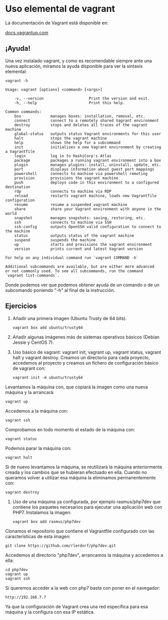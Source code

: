 # Uso elemental de vagrant

La documentación de Vagrant está disponible en:

[docs.vagrantup.com](http://docs.vagrantup.com)

## ¡Ayuda!

Una vez instalado vagrant, y como es recomendable siempre ante una
nueva aplicación, miramos la ayuda disponible para ver la sintaxis
elemental:
```
vagrant -h

Usage: vagrant [options] <command> [<args>]

    -v, --version                    Print the version and exit.
	-h, --help                       Print this help.
		
Common commands:
	box             manages boxes: installation, removal, etc.
	connect         connect to a remotely shared Vagrant environment
	destroy         stops and deletes all traces of the vagrant machine
	global-status   outputs status Vagrant environments for this user
	halt            stops the vagrant machine
	help            shows the help for a subcommand
	init            initializes a new Vagrant environment by creating a Vagrantfile
	login           log in to HashiCorp's Atlas
	package         packages a running vagrant environment into a box
	plugin          manages plugins: install, uninstall, update, etc.
	port            displays information about guest port mappings
	powershell      connects to machine via powershell remoting
	provision       provisions the vagrant machine
	push            deploys code in this environment to a configured destination
	rdp             connects to machine via RDP
	reload          restarts vagrant machine, loads new Vagrantfile configuration
	resume          resume a suspended vagrant machine
	share           share your Vagrant environment with anyone in the world
	snapshot        manages snapshots: saving, restoring, etc.
	ssh             connects to machine via SSH
	ssh-config      outputs OpenSSH valid configuration to connect to the machine
	status          outputs status of the vagrant machine
	suspend         suspends the machine
	up              starts and provisions the vagrant environment
	version         prints current and latest Vagrant version
																																	 
For help on any individual command run `vagrant COMMAND -h`

Additional subcommands are available, but are either more advanced
or not commonly used. To see all subcommands, run the command
`vagrant list-commands`.
```

Donde podemos ver que podemos obtener ayuda de un comando o de un
subcomando poniendo "-h" al final de la instrucción.

## Ejercicios

1. Añadir una primera imagen (Ubuntu Trusty de 64 bits).
    ```
	vagrant box add ubuntu/trusty64
	```
1. Añadir algunas imágenes más de sistemas operativos básicos (Debian
   Jessie y CentOS 7).
   
1. Uso básico de vagrant: vagrant init, vagrant up, vagrant status,
   vagrant halt y  vagrant destroy.
Creamos un directorio para cada proyecto, accedemos al proyecto y
creamos un fichero de configuración básico de vagrant con:
   ```
   vagrant init -m ubuntu/trusty64
   ```
Levantamos la máquina con, que copiará la imagen como una nueva
máquina y la arrancará:
   ```
   vagrant up
   ```
Accedemos a la máquina con:
   ```
   vagrant ssh
   ```
Comprobamos en todo momento el estado de la máquina con:
   ```
   vagrant status
   ```
Podemos parar la máquina con:
   ```
   vagrant halt
   ```
Si de nuevo levantamos la máquina, se reutilizará la máquina
anteriormente creada y los cambios que se hubieran efectuado en
ella. Cuando no queramos volver a utilizar esa máquina la eliminamos
permanentemente con:
   ```
   vagrant destroy
   ```
1. Uso de una máquina ya configurada, por ejemplo rasmus/php7dev que contiene los paquetes necesarios para ejecutar una aplicación web con PHP7.
Instalamos la imagen:
   ```
   vagrant box add rasmus/php7dev
   ```
Clonamos el repositorio que contiene el Vagrantfile configurado con las características de esta imagen:
   ```
   git clone https://github.com/rlerdorf/php7dev.git
   ```
Accedemos al directorio "php7dev", arrancamos la máquina y accedemos a ella:
   ```
   cd php7dev
   vagrant up
   vagrant ssh
   ```
Si queremos acceder a la web con php7 basta con poner en el navegador:
   ```
   http://192.168.7.7
   ```
Ya que la configuración de Vagrant crea una red específica para esa máquina y la configura con esa IP estática.

   
